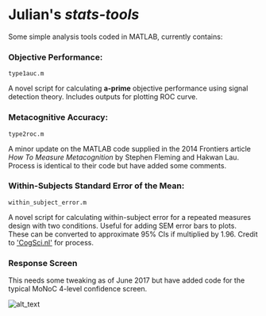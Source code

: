 # Julian's *stats-tools*
Some simple analysis tools coded in MATLAB, currently contains:

### **Objective Performance**: 
`type1auc.m`

A novel script for calculating **a-prime** objective performance using signal detection theory. Includes outputs for plotting ROC curve.

### **Metacognitive Accuracy**: 
`type2roc.m` 

A minor update on the MATLAB code supplied in the 2014 Frontiers article *How To Measure Metacognition* by Stephen Fleming and Hakwan Lau. Process is identical to their code but have added some comments.  

### **Within-Subjects Standard Error of the Mean**: 
`within_subject_error.m`

A novel script for calculating within-subject error for a repeated measures design with two conditions. Useful for adding SEM error bars to plots. These can be converted to approximate 95% CIs if multiplied by 1.96. Credit to ['CogSci.nl'](http://www.cogsci.nl/blog/tutorials/156-an-easy-way-to-create-graphs-with-within-subject-error-bars) for process.  

### **Response Screen**

This needs some tweaking as of June 2017 but have added code for the typical MoNoC 4-level confidence screen. 

![alt_text][avatar]

[avatar]: https://avatars0.githubusercontent.com/u/18410581?v=3&s=96 "Yup, there's some text here"
